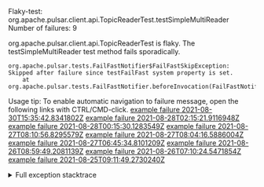         
Flaky-test: org.apache.pulsar.client.api.TopicReaderTest.testSimpleMultiReader
Number of failures: 9

org.apache.pulsar.client.api.TopicReaderTest is flaky. The testSimpleMultiReader test method fails sporadically.

```
org.apache.pulsar.tests.FailFastNotifier$FailFastSkipException: Skipped after failure since testFailFast system property is set.
	at org.apache.pulsar.tests.FailFastNotifier.beforeInvocation(FailFastNotifier.java:88)

```

Usage tip: To enable automatic navigation to failure message, open the following links with CTRL/CMD-click.
[example failure 2021-08-30T15:35:42.8341802Z](https://github.com/apache/pulsar/runs/3463119398?check_suite_focus=true#step:9:3863)
[example failure 2021-08-28T02:15:21.9116948Z](https://github.com/apache/pulsar/runs/3448473880?check_suite_focus=true#step:9:2860)
[example failure 2021-08-28T00:15:30.1283549Z](https://github.com/apache/pulsar/runs/3447917315?check_suite_focus=true#step:9:2228)
[example failure 2021-08-27T08:10:56.8295579Z](https://github.com/apache/pulsar/runs/3440980370?check_suite_focus=true#step:9:2927)
[example failure 2021-08-27T08:04:16.5886004Z](https://github.com/apache/pulsar/runs/3440855241?check_suite_focus=true#step:9:2852)
[example failure 2021-08-27T06:45:34.8101209Z](https://github.com/apache/pulsar/runs/3440411158?check_suite_focus=true#step:9:2853)
[example failure 2021-08-26T08:59:49.2081139Z](https://github.com/apache/pulsar/runs/3430539961?check_suite_focus=true#step:9:3562)
[example failure 2021-08-26T07:10:24.5471854Z](https://github.com/apache/pulsar/runs/3429892136?check_suite_focus=true#step:9:2914)
[example failure 2021-08-25T09:11:49.2730240Z](https://github.com/apache/pulsar/runs/3420085427?check_suite_focus=true#step:10:2820)


<details>
<summary>Full exception stacktrace</summary>
<code><pre>
org.apache.pulsar.tests.FailFastNotifier$FailFastSkipException: Skipped after failure since testFailFast system property is set.
	at org.apache.pulsar.tests.FailFastNotifier.beforeInvocation(FailFastNotifier.java:88)

</pre></code>
</details>


